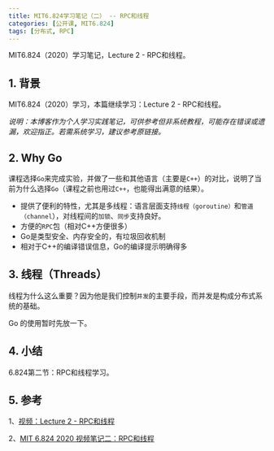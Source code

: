 ```yaml
---
title: MIT6.824学习笔记（二） -- RPC和线程
categories: [公开课, MIT6.824]
tags: [分布式, RPC]
---
```


MIT6.824（2020）学习笔记，Lecture 2 - RPC和线程。

## 1. 背景

MIT6.824（2020）学习，本篇继续学习：Lecture 2 - RPC和线程。

*说明：本博客作为个人学习实践笔记，可供参考但非系统教程，可能存在错误或遗漏，欢迎指正。若需系统学习，建议参考原链接。*

## 2. Why Go

课程选择`Go`来完成实验，并做了一些和其他语言（主要是`C++`）的对比，说明了当前为什么选择`Go`（课程之前也用过`C++`，也能得出满意的结果）。

* 提供了便利的特性，尤其是多线程：语言层面支持`线程（goroutine）`和`管道（channel`），对线程间的`加锁`、`同步`支持良好。
* 方便的`RPC`包（相对C++方便很多）
* Go是类型安全、内存安全的，有垃圾回收机制
* 相对于C++的编译错误信息，Go的编译提示明确得多

## 3. 线程（Threads）

线程为什么这么重要？因为他是我们控制`并发`的主要手段，而并发是构成分布式系统的基础。

Go 的使用暂时先放一下。

## 4. 小结

6.824第二节：RPC和线程学习。

## 5. 参考

1、[视频：Lecture 2 - RPC和线程](https://www.bilibili.com/video/BV1R7411t71W?p=2&vd_source=477b80445c7c1a81617bbea3bdf9a3c1)

2、[MIT 6.824 2020 视频笔记二：RPC和线程](https://www.qtmuniao.com/2020/03/06/6-824-video-notes-2/)

